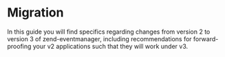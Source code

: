 # Migration

In this guide you will find specifics regarding changes from version 2 to
version 3 of zend-eventmanager, including recommendations for forward-proofing
your v2 applications such that they will work under v3.
